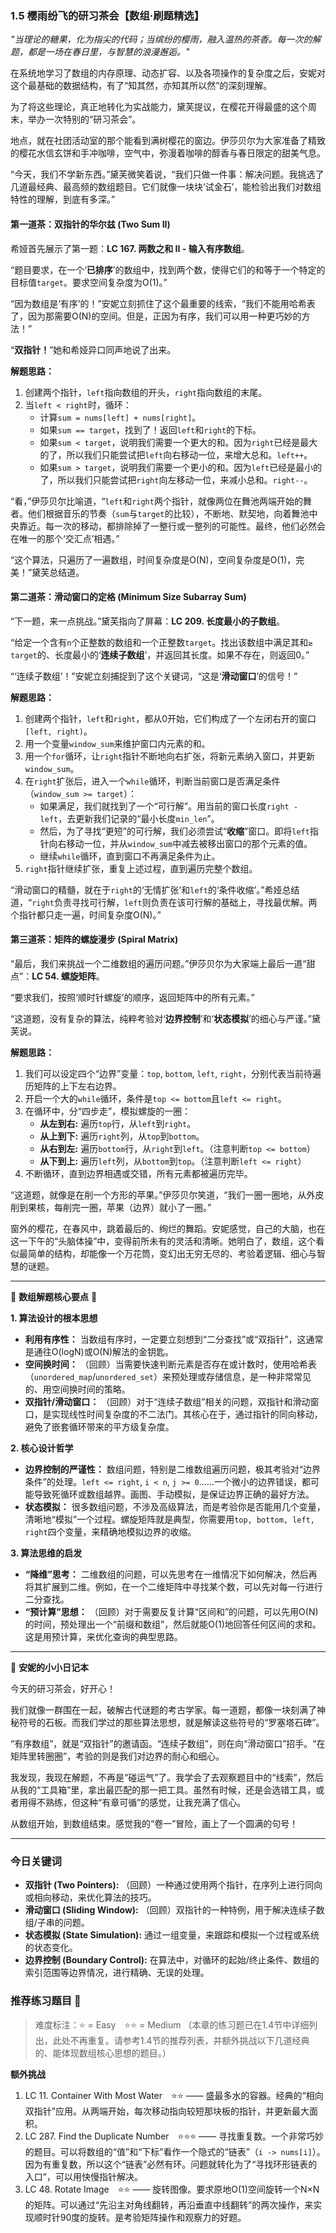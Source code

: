 ### **1.5 樱雨纷飞的研习茶会【数组·刷题精选】**

*"当理论的糖果，化为指尖的代码；当缤纷的樱雨，融入温热的茶香。每一次的解题，都是一场在春日里，与智慧的浪漫邂逅。"*

在系统地学习了数组的内存原理、动态扩容、以及各项操作的复杂度之后，安妮对这个最基础的数据结构，有了“知其然，亦知其所以然”的深刻理解。

为了将这些理论，真正地转化为实战能力，黛芙提议，在樱花开得最盛的这个周末，举办一次特别的“研习茶会”。

地点，就在社团活动室的那个能看到满树樱花的窗边。伊莎贝尔为大家准备了精致的樱花水信玄饼和手冲咖啡，空气中，弥漫着咖啡的醇香与春日限定的甜美气息。

“今天，我们不学新东西。”黛芙微笑着说，“我们只做一件事：解决问题。我挑选了几道最经典、最高频的数组题目。它们就像一块块‘试金石’，能检验出我们对数组特性的理解，到底有多深。”

#### **第一道茶：双指针的华尔兹 (Two Sum II)**

希娅首先展示了第一题：**LC 167. 两数之和 II - 输入有序数组**。

“题目要求，在一个‘**已排序**’的数组中，找到两个数，使得它们的和等于一个特定的目标值`target`。要求空间复杂度为O(1)。”

“因为数组是‘有序’的！”安妮立刻抓住了这个最重要的线索，“我们不能用哈希表了，因为那需要O(N)的空间。但是，正因为有序，我们可以用一种更巧妙的方法！”

“**双指针！**”她和希娅异口同声地说了出来。

**解题思路：**
1.  创建两个指针，`left`指向数组的开头，`right`指向数组的末尾。
2.  当`left < right`时，循环：
    -   计算`sum = nums[left] + nums[right]`。
    -   如果`sum == target`，找到了！返回`left`和`right`的下标。
    -   如果`sum < target`，说明我们需要一个更大的和。因为`right`已经是最大的了，所以我们只能尝试把`left`向右移动一位，来增大总和。`left++`。
    -   如果`sum > target`，说明我们需要一个更小的和。因为`left`已经是最小的了，所以我们只能尝试把`right`向左移动一位，来减小总和。`right--`。

“看，”伊莎贝尔比喻道，“`left`和`right`两个指针，就像两位在舞池两端开始的舞者。他们根据音乐的节奏（`sum`与`target`的比较），不断地、默契地，向着舞池中央靠近。每一次的移动，都排除掉了一整行或一整列的可能性。最终，他们必然会在唯一的那个‘交汇点’相遇。”

“这个算法，只遍历了一遍数组，时间复杂度是O(N)，空间复杂度是O(1)，完美！”黛芙总结道。

#### **第二道茶：滑动窗口的定格 (Minimum Size Subarray Sum)**

“下一题，来一点挑战。”黛芙指向了屏幕：**LC 209. 长度最小的子数组**。

“给定一个含有`n`个正整数的数组和一个正整数`target`。找出该数组中满足其和`≥ target`的、长度最小的‘**连续子数组**’，并返回其长度。如果不存在，则返回0。”

“‘连续子数组’！”安妮立刻捕捉到了这个关键词，“这是‘**滑动窗口**’的信号！”

**解题思路：**
1.  创建两个指针，`left`和`right`，都从0开始，它们构成了一个左闭右开的窗口`[left, right)`。
2.  用一个变量`window_sum`来维护窗口内元素的和。
3.  用一个`for`循环，让`right`指针不断地向右扩张，将新元素纳入窗口，并更新`window_sum`。
4.  在`right`扩张后，进入一个`while`循环，判断当前窗口是否满足条件（`window_sum >= target`）：
    -   如果满足，我们就找到了一个“可行解”。用当前的窗口长度`right - left`，去更新我们记录的“最小长度`min_len`”。
    -   然后，为了寻找“更短”的可行解，我们必须尝试“**收缩**”窗口。即将`left`指针向右移动一位，并从`window_sum`中减去被移出窗口的那个元素的值。
    -   继续`while`循环，直到窗口不再满足条件为止。
5.  `right`指针继续扩张，重复上述过程，直到遍历完整个数组。

“滑动窗口的精髓，就在于`right`的‘无情扩张’和`left`的‘条件收缩’。”希娅总结道，“`right`负责寻找可行解，`left`则负责在该可行解的基础上，寻找最优解。两个指针都只走一遍，时间复杂度O(N)。”

#### **第三道茶：矩阵的螺旋漫步 (Spiral Matrix)**

“最后，我们来挑战一个二维数组的遍历问题。”伊莎贝尔为大家端上最后一道“甜点”：**LC 54. 螺旋矩阵**。

“要求我们，按照‘顺时针螺旋’的顺序，返回矩阵中的所有元素。”

“这道题，没有复杂的算法，纯粹考验对‘**边界控制**’和‘**状态模拟**’的细心与严谨。”黛芙说。

**解题思路：**
1.  我们可以设定四个“边界”变量：`top`, `bottom`, `left`, `right`，分别代表当前待遍历矩阵的上下左右边界。
2.  开启一个大的`while`循环，条件是`top <= bottom`且`left <= right`。
3.  在循环中，分“四步走”，模拟螺旋的一圈：
    -   **从左到右:** 遍历`top`行，从`left`到`right`。
    -   **从上到下:** 遍历`right`列，从`top`到`bottom`。
    -   **从右到左:** 遍历`bottom`行，从`right`到`left`。（注意判断`top <= bottom`）
    -   **从下到上:** 遍历`left`列，从`bottom`到`top`。（注意判断`left <= right`）
4.  不断循环，直到边界相遇或交错，所有元素都被遍历完毕。

“这道题，就像是在削一个方形的苹果。”伊莎贝尔笑道，“我们一圈一圈地，从外皮削到果核，每削完一圈，苹果（边界）就小了一圈。”

窗外的樱花，在春风中，跳着最后的、绚烂的舞蹈。安妮感觉，自己的大脑，也在这一下午的“头脑体操”中，变得前所未有的灵活和清晰。她明白了，数组，这个看似最简单的结构，却能像一个万花筒，变幻出无穷无尽的、考验着逻辑、细心与智慧的谜题。

---

🌸 **数组解题核心要点** 🌸

**1. 算法设计的根本思想**
- **利用有序性：** 当数组有序时，一定要立刻想到“二分查找”或“双指针”，这通常是通往O(logN)或O(N)解法的金钥匙。
- **空间换时间：** （回顾）当需要快速判断元素是否存在或计数时，使用哈希表（`unordered_map`/`unordered_set`）来预处理或存储信息，是一种非常常见的、用空间换时间的策略。
- **双指针/滑动窗口：** （回顾）对于“连续子数组”相关的问题，双指针和滑动窗口，是实现线性时间复杂度的不二法门。其核心在于，通过指针的同向移动，避免了嵌套循环带来的平方级复杂度。

**2. 核心设计哲学**
- **边界控制的严谨性：** 数组问题，特别是二维数组遍历问题，极其考验对“边界条件”的处理。`left <= right`, `i < n`, `j >= 0`……一个微小的边界错误，都可能导致死循环或数组越界。画图、手动模拟，是保证边界正确的最好方法。
- **状态模拟：** 很多数组问题，不涉及高级算法，而是考验你是否能用几个变量，清晰地“模拟”一个过程。螺旋矩阵就是典型，你需要用`top, bottom, left, right`四个变量，来精确地模拟边界的收缩。

**3. 算法思维的启发**
- **“降维”思考：** 二维数组的问题，可以先思考在一维情况下如何解决，然后再将其扩展到二维。例如，在一个二维矩阵中寻找某个数，可以先对每一行进行二分查找。
- **“预计算”思想：** （回顾）对于需要反复计算“区间和”的问题，可以先用O(N)的时间，预处理出一个“前缀和数组”，然后就能O(1)地回答任何区间的求和。这是用预计算，来优化查询的典型思路。

---

🎀 **安妮的小小日记本**

今天的研习茶会，好开心！

我们就像一群围在一起，破解古代谜题的考古学家。每一道题，都像一块刻满了神秘符号的石板。而我们学过的那些算法思想，就是解读这些符号的“罗塞塔石碑”。

“有序数组”，就是“双指针”的邀请函。“连续子数组”，则在向“滑动窗口”招手。“在矩阵里转圈圈”，考验的则是我们对边界的耐心和细心。

我发现，我现在解题，不再是“碰运气”了。我学会了去观察题目中的“线索”，然后从我的“工具箱”里，拿出最匹配的那一把工具。虽然有时候，还是会选错工具，或者用得不熟练，但这种“有章可循”的感觉，让我充满了信心。

从数组开始，到数组结束。感觉我的“卷一”冒险，画上了一个圆满的句号！

---

### 今日关键词

- **双指针 (Two Pointers):** （回顾）一种通过使用两个指针，在序列上进行同向或相向移动，来优化算法的技巧。
- **滑动窗口 (Sliding Window):** （回顾）双指针的一种特例，用于解决连续子数组/子串的问题。
- **状态模拟 (State Simulation):** 通过一组变量，来跟踪和模拟一个过程或系统的状态变化。
- **边界控制 (Boundary Control):** 在算法中，对循环的起始/终止条件、数组的索引范围等边界情况，进行精确、无误的处理。

### 推荐练习题目 🧲  
> 难度标注：⭐ = Easy ⭐⭐ = Medium
> （本章的练习题已在1.4节中详细列出，此处不再重复。请参考1.4节的推荐列表，并额外挑战以下几道经典的、能体现数组核心思想的题目。）

**额外挑战**
1.  LC 11. Container With Most Water ⭐⭐ —— 盛最多水的容器。经典的“相向双指针”应用。从两端开始，每次移动指向较短那块板的指针，并更新最大面积。
2.  LC 287. Find the Duplicate Number ⭐⭐⭐ —— 寻找重复数。一个非常巧妙的题目。可以将数组的“值”和“下标”看作一个隐式的“链表”（`i -> nums[i]`）。因为有重复数，所以这个“链表”必然有环。问题就转化为了“寻找环形链表的入口”，可以用快慢指针解决。
3.  LC 48. Rotate Image ⭐⭐ —— 旋转图像。要求原地O(1)空间旋转一个N×N的矩阵。可以通过“先沿主对角线翻转，再沿垂直中线翻转”的两次操作，来实现顺时针90度的旋转。是考验矩阵操作和观察力的好题。
